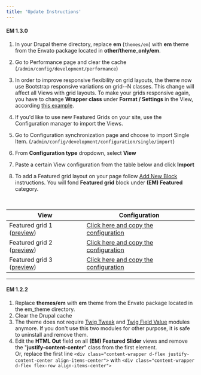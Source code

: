 ```yaml
---
title: 'Update Instructions'
---
```


#### EM 1.3.0

1. In your Drupal theme directory, replace  **em** (`themes/em`) with **em** theme from the Envato package located in **other/theme_only/em**.
2. Go to Performance page and clear the cache (`/admin/config/development/performance`)
3. In order to improve responsive flexibility on grid layouts, the theme now use Bootstrap responsive variations on grid--N classes. This change will affect all Views with grid layouts. To make your grids responsive again, you have to change **Wrapper class** under **Format  / Settings** in the View,  according [this example](https://docs.em.pinkdexo.com/views-and-teasers/create-a-view-from-scratch#responsive-variations).
4. If you'd like to use new Featured Grids on your site, use the Configuration manager to import the Views.

  1. Go to Configuration synchronization page and choose to import Single Item. (`/admin/config/development/configuration/single/import`) 
  2. From **Configuration type** dropdown, select **View**
  3. Paste a certain View configuration from the table below and click **Import**
  4. To add a Featured grid layout on your page follow [Add New Block](https://docs.em.pinkdexo.com/pages/managing-page-layouts#add-new-block) instructions. You will fond **Featured grid** block under **(EM) Featured** category.

<br>

  | View | Configuration |
  | ---- | ------------- |
  |Featured grid 1 ([preview](https://em.pinkdexo.com/featured-grid/1)) | [Click here and copy the configuration](https://gist.github.com/PinkDexo/de0953faa76793c6a905b3e18eb987f5) |
  |Featured grid 2 ([preview](https://em.pinkdexo.com/featured-grid/2)) | [Click here and copy the configuration](https://gist.github.com/PinkDexo/39ab9491adcfb230a95f9270d7b8ed1d) |
  |Featured grid 3 ([preview](https://em.pinkdexo.com/featured-grid/3)) | [Click here and copy the configuration](https://gist.github.com/PinkDexo/ac2eecee3753f3f4c678c682cc53be21) |

---

#### EM 1.2.2

1. Replace **themes/em** with **em** theme from the Envato package located in the em_theme directory.
2. Clear the Drupal cache
3. The theme does not require [Twig Tweak](https://www.drupal.org/project/twig_tweak) and [Twig Field Value](https://www.drupal.org/project/twig_field_value) modules anymore. If you don't use this two modules for other purpose, it is safe to uninstall and remove them.
4. Edit the **HTML Out** field on all **(EM) Featured Slider** views and remove the "**justify-content-center**" class from the first element. <br>Or, replace the first line  `<div class="content-wrapper d-flex justify-content-center align-items-center">` with `<div class="content-wrapper d-flex flex-row align-items-center">`

